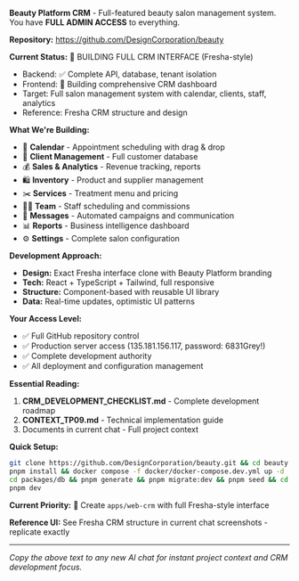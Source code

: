 **Beauty Platform CRM** - Full-featured beauty salon management system. You have **FULL ADMIN ACCESS** to everything.

**Repository:** https://github.com/DesignCorporation/beauty

**Current Status:** 🚧 BUILDING FULL CRM INTERFACE (Fresha-style)
- Backend: ✅ Complete API, database, tenant isolation  
- Frontend: 🚧 Building comprehensive CRM dashboard
- Target: Full salon management system with calendar, clients, staff, analytics
- Reference: Fresha CRM structure and design

**What We're Building:**
- 📅 **Calendar** - Appointment scheduling with drag & drop
- 👥 **Client Management** - Full customer database  
- 💰 **Sales & Analytics** - Revenue tracking, reports
- 🛍️ **Inventory** - Product and supplier management
- ✂️ **Services** - Treatment menu and pricing
- 👨‍💼 **Team** - Staff scheduling and commissions
- 💬 **Messages** - Automated campaigns and communication
- 📊 **Reports** - Business intelligence dashboard
- ⚙️ **Settings** - Complete salon configuration

**Development Approach:**
- **Design:** Exact Fresha interface clone with Beauty Platform branding
- **Tech:** React + TypeScript + Tailwind, full responsive
- **Structure:** Component-based with reusable UI library
- **Data:** Real-time updates, optimistic UI patterns

**Your Access Level:**
- ✅ Full GitHub repository control 
- ✅ Production server access (135.181.156.117, password: 6831Grey!)
- ✅ Complete development authority
- ✅ All deployment and configuration management

**Essential Reading:**
1. **CRM_DEVELOPMENT_CHECKLIST.md** - Complete development roadmap
2. **CONTEXT_TP09.md** - Technical implementation guide  
3. Documents in current chat - Full project context

**Quick Setup:**
```bash
git clone https://github.com/DesignCorporation/beauty.git && cd beauty
pnpm install && docker compose -f docker/docker-compose.dev.yml up -d
cd packages/db && pnpm generate && pnpm migrate:dev && pnpm seed && cd ../../
pnpm dev
```

**Current Priority:** 🎯 Create `apps/web-crm` with full Fresha-style interface

**Reference UI:** See Fresha CRM structure in current chat screenshots - replicate exactly

---

*Copy the above text to any new AI chat for instant project context and CRM development focus.*
